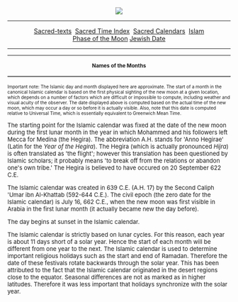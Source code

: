 <body>
 <center>
 <a href="../../cdshop/index.htm"><img src="../../cdshop/cdinfo.jpg" border="0"></a>
 </center>
 <hr>
 <font face="Arial">
 <font size="-2">
 </font></font><center>
 <a href="../../index.htm">Sacred-texts</a> 
 <a href="../index.htm">Sacred Time Index</a> 
 <a href="index.htm">Sacred Calendars</a> 
 <a href="../../isl/index.htm">Islam</a><br>
 <a href="pom.htm">Phase of the Moon</a>
 <a href="jdate.htm">Jewish Date</a>
 </center>
 
 <hr>
 
 <center>
 <script language="JavaScript">;
 <!-- Hide script from older browsers
 today=new Date();
 day=today.getUTCDate();
 month=today.getUTCMonth();
 year=today.getUTCFullYear();
 var isldate=hdate(year,month,day);
 idw=isldate.dw;
 iday=isldate.day+1;
 imonth=isldate.month;
 iyear=isldate.year;
 document.write("<H1 ALIGN=CENTER>Islamic Date</H1>");
 document.write("<B><FONT FACE=Courier SIZE=2>");
 document.write("Today is " + iday + "/" + (imonth+1) + "/" + iyear + "<BR>");
 document.write("<P>");
 document.write( dow[idw] + ", the " + iday + NumOrdinal(iday) + " of " +
 	hmname[imonth] + ", " + iyear + " A.H.<BR>"); 
 document.write("</P>");
 document.write("</B></FONT>");
 
 document.write("<P><FONT SIZE=-2>[");
 OutputLocalTime();
 document.write("]</FONT></P>");
 
 //End hiding script-->
 </script>
 </center>
 <hr>
 
 <font size="-2">
 <h3 align="CENTER">Names of the Months</h3>
 </font><center>
 <table border="1" width="50%">
 <script language="JavaScript">;
 <!-- Hide script from older browsers
 var iMonth;
 for (iMonth=0;iMonth<12;iMonth++) {
 document.write("<TR>");
 document.write("<TD WIDTH=10%>");
 document.write("<FONT FACE=ARIAL SIZE=-2>");
 document.write(iMonth+1);
 document.write("</FONT>");
 document.write("</TD>");
 document.write("<TD WIDTH=90%>");
 document.write("<FONT FACE=ARIAL SIZE=-2>");
 document.write(hmname[iMonth]);
 document.write("</FONT>");
 document.write("</TD>");
 document.write("</TR>");
 }
 //End hiding script-->
 </script>
 </table>
 </center>
 
 
 <font size="-2">
 <p align="LEFT">Important note:
 The Islamic day and month displayed here are approximate.
 The start of a month in the canonical Islamic calendar is based on
 the first physical sighting of the new moon at a given location, which depends
 on a number of factors which are difficult or impossible to compute, including
 weather and visual acuity of the observer.
 The date displayed above
 is computed based on the actual time of the new moon, which may
 occur a day or so before it is actually visible.
 Also, note that this date is computed relative to Universal Time,
 which is essentially equivalent to Greenwich Mean Time.
 </p>
 </font>
 <font size="-1">
 <p>
 The starting point for the Islamic calendar was fixed at the date of the new
 moon during the first lunar month in the year in
 which Mohammed and his followers left Mecca for Medina (the Hegira).
 The abbreviation A.H. stands for 'Anno Hegirae'
 (Latin for the <i>Year of the Hegira</i>).
 The Hegira (which is actually pronounced <i>Hijra</i>)
 is often translated as 'the flight'; however this translation
 has been questioned by Islamic scholars; it probably means
 'to break off from the relations or abandon one's own tribe.'
 The Hegira is believed to have occured on 20 September 622 C.E.
 </p>
 <p>
 The Islamic calendar was created in
 639 C.E. (A.H. 17) by the Second Caliph 'Umar ibn Al-Khattab
 (592-644 C.E.).
 The civil epoch (the zero date for the Islamic calendar)
 is July 16, 662 C.E., when the new
 moon was first visible in Arabia in the first lunar month
 (it actually became new the day before).
 </p>
 <p>
 The day begins at sunset in the Islamic calendar.
 </p>
 <p>
 The Islamic calendar is strictly based on lunar cycles.
 For this reason, each year is about 11 days short of a solar year. 
 Hence the start of each month will be different from one
 year to the next.
 The Islamic calendar is used to determine important religious
 holidays such as the start and end of Ramadan.
 Therefore the date of these festivals rotate backwards
 through the solar year.
 This has been attributed to the fact that
 the Islamic calendar originated in
 the desert regions close to the equator.
 Seasonal differences are not as marked as in higher latitudes.
 Therefore it was less important that holidays synchronize with the
 solar year.
 </p>
 </font>
 
 
 </body>